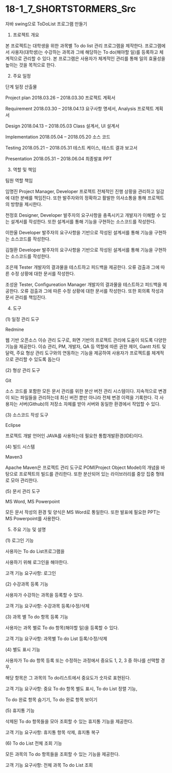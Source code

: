 # 18-1_7_SHORTSTORMERS_Src
자바 swing으로 ToDoList 프로그램 만들기

1. 프로젝트 개요

본 프로젝트는 대학생을 위한 과목별 To do list 관리 프로그램을 제작한다.
프로그램에서 사용자(대학생)는 수강하는 과목과 그에 해당하는 To do(해야할 일)를 등록하고 체계적으로 관리할 수 있다. 본 프로그램은 사용자가 체계적인 관리를 통해 일의 효율성을 높이는 것을 목적으로 한다.

 
2. 주요 일정

단계                일정                        산출물

Project plan        2018.03.26 – 2018.03.30     프로젝트 계획서

Requirement         2018.03.30 – 2018.04.13     요구사항 명세서,
Analysis                                        프로젝트 계획서

Design              2018.04.13 – 2018.05.03     Class 설계서,
                                                UI 설계서

Implementation      2018.05.04 – 2018.05.20     소스 코드

Testing             2018.05.21 – 2018.05.31     테스트 케이스,
                                                테스트 결과 보고서

Presentation        2018.05.31 – 2018.06.04     최종발표 PPT

 
3. 역할 및 책임

팀원      역할                            책임

임명진    Project Manager, Developer      프로젝트 전체적인 진행 상황을 관리하고 일감에 대한 분배를 책임진다. 
                                          또한 발주자와의 정확하고 활발한 의사소통을 통해 프로젝트의 방향을 제시한다.

천정호    Designer, Developer             발주자의 요구사항을 충족시키고 개발자가 이해할 수 있는 설계서를 작성한다. 또한 설계서를 통해 기능을 구현하는 소스코드를 작성한다.

이한울    Developer                       발주자의 요구사항을 기반으로 작성된 설계서를 통해 기능을 구현하는 소스코드를 작성한다.

김철환    Developer                       발주자의 요구사항을 기반으로 작성된 설계서를 통해 기능을 구현하는 소스코드를 작성한다.

조은재    Tester                          개발자의 결과물을 테스트하고 피드백을 제공한다. 오류 검출과 그에 따른 수정 상황에 대한 문서를 작성한다.

조성윤    Tester, Configureation Manager  개발자의 결과물을 테스트하고 피드백을 제공한다. 오류 검출과 그에 따른 수정 상황에 대한 문서를 작성한다. 
                                          또한 회의록 작성과 문서 관리를 책임진다.

 
4. 도구

(1) 일정 관리 도구

Redmine

웹 기반 오픈소스 이슈 관리 도구로, 화면 기반의 프로젝트 관리에 도움이 되도록 다양한 기능을 제공한다. 이슈 관리, PM, 개발자, QA 등 역할에 따른 권한 제어, Gantt 차트 및 달력, 주요 형상 관리 도구와의 연동하는 기능을 제공하여 사용자가 프로젝트를 체계적으로 관리할 수 있도록 돕는다

 

(2) 형상 관리 도구

Git

소스 코드를 포함한 모든 문서 관리를 위한 분산 버전 관리 시스템이다. 지속적으로 변경이 되는 파일들을 관리하는데 최신 버전 뿐만 아니라 전체 변경 이력을 기록한다. 각 사용자는 서버(Github)의 저장소 자체를 받아 서버와 동일한 환경에서 작업할 수 있다.

 

(3) 소스코드 작성 도구

Eclipse

프로젝트 개발 언어인 JAVA를 사용하는데 필요한 통합개발환경(IDE)이다.

 

(4) 빌드 시스템

Maven3

Apache Maven은 프로젝트 관리 도구로 POM(Project Object Model)의 개념을 바탕으로 프로젝트의 빌드를 관리한다. 또한 분산되어 있는 라이브러리를 중앙 집중 형태로 모아 관리한다.

 

(5) 문서 관리 도구

MS Word, MS Powerpoint

모든 문서 작성의 환경 및 양식은 MS Word로 통일한다. 또한 발표에 필요한 PPT는 MS Powerpoint를 사용한다.

 
5. 주요 기능 및 설명

(1) 로그인 기능

사용자는 To do List프로그램을

사용하기 위해 로그인을 해야한다.

고객 기능 요구사항: 로그인

 

(2) 수강과목 등록 기능

사용자가 수강하는 과목을 등록할 수 있다.

고객 기능 요구사항: 수강과목 등록/수정/삭제

 

(3) 과목 별 To do 항목 등록 기능

사용자는 과목 별로 To do 항목(해야할 일)을 등록할 수 있다.

고객 기능 요구사항: 과목별 To do List 등록/수정/삭제

 

(4) 별도 표시 기능

사용자가 To do 항목 등록 또는 수정하는 과정에서 중요도 1, 2, 3 중 하나를 선택할 경우,

해당 항목은 그 과목의 To do리스트에서 중요도가 숫자로 표현된다.

고객 기능 요구사항: 중요 To do 항목 별도 표시, To do List 정렬 기능,

To do 완료 항목 숨기기, To do 완료 항목 보이기

 

(5) 휴지통 기능

삭제된 To do 항목들을 모아 조회할 수 있는 휴지통 기능을 제공한다.

고객 기능 요구사항: 휴지통 항목 삭제, 휴지통 복구

 

(6) To do List 전체 조회 기능

모든 과목의 To do 항목들을 조회할 수 있는 기능을 제공한다.

고객 기능 요구사항: 전체 과목 To do List 조회
